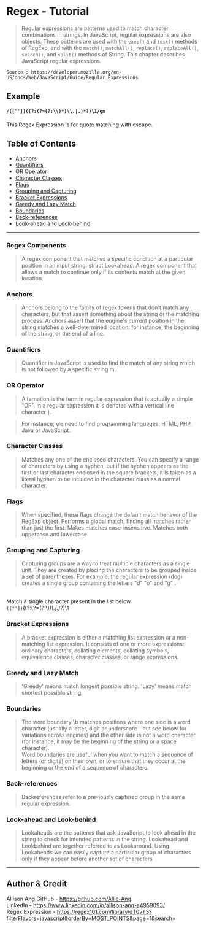 # Regex - Tutorial

> Regular expressions are patterns used to match character combinations in strings. In JavaScript, regular expressions are also objects. These patterns are used with the `exec()` and `test()` methods of RegExp, and with the `match()`, `matchAll()`, `replace()`, `replaceAll()`, `search()`, and `split()` methods of String. This chapter describes JavaScript regular expressions.

    Source : https://developer.mozilla.org/en-US/docs/Web/JavaScript/Guide/Regular_Expressions

## Example

#### `/(["'])((?:(?=(?:\\)*)\\.|.)*?)\1/gm`

This Regex Expression is for quote matching with escape.

## Table of Contents

- [Anchors](#anchors)
- [Quantifiers](#quantifiers)
- [OR Operator](#or-operator)
- [Character Classes](#character-classes)
- [Flags](#flags)
- [Grouping and Capturing](#grouping-and-capturing)
- [Bracket Expressions](#bracket-expressions)
- [Greedy and Lazy Match](#greedy-and-lazy-match)
- [Boundaries](#boundaries)
- [Back-references](#back-references)
- [Look-ahead and Look-behind](#look-ahead-and-look-behind)

---

### **Regex Components**

> A regex component that matches a specific condition at a particular position in an input string. struct Lookahead. A regex component that allows a match to continue only if its contents match at the given location.

### **Anchors**

> Anchors belong to the family of regex tokens that don't match any characters, but that assert something about the string or the matching process. Anchors assert that the engine's current position in the string matches a well-determined location: for instance, the beginning of the string, or the end of a line.

### **Quantifiers**

> Quantifier in JavaScript is used to find the match of any string which is not followed by a specific string m.

### **OR Operator**

> Alternation is the term in regular expression that is actually a simple “OR”. In a regular expression it is denoted with a vertical line character `|`.

> For instance, we need to find programming languages: HTML, PHP, Java or JavaScript.

### **Character Classes**

> Matches any one of the enclosed characters. You can specify a range of characters by using a hyphen, but if the hyphen appears as the first or last character enclosed in the square brackets, it is taken as a literal hyphen to be included in the character class as a normal character.

### **Flags**

> When specified, these flags change the default match behavor of the RegExp object. Performs a global match, finding all matches rather than just the first. Makes matches case-insensitive. Matches both uppercase and lowercase.

### **Grouping and Capturing**

> Capturing groups are a way to treat multiple characters as a single unit. They are created by placing the characters to be grouped inside a set of parentheses. For example, the regular expression (dog) creates a single group containing the letters "d" "o" and "g" .

<br>Match a single character present in the list below</br>
`(["'])`((?:(?=(?:\\)_)\\.|.)_?)\1

### **Bracket Expressions**

> A bracket expression is either a matching list expression or a non-matching list expression. It consists of one or more expressions: ordinary characters, collating elements, collating symbols, equivalence classes, character classes, or range expressions.

### **Greedy and Lazy Match**

> 'Greedy' means match longest possible string. 'Lazy' means match shortest possible string

### **Boundaries**

> The word boundary \b matches positions where one side is a word character (usually a letter, digit or underscore—but see below for variations across engines) and the other side is not a word character (for instance, it may be the beginning of the string or a space character).<br>
> Word boundaries are useful when you want to match a sequence of letters (or digits) on their own, or to ensure that they occur at the beginning or the end of a sequence of characters.</br>

### **Back-references**

> Backreferences refer to a previously captured group in the same regular expression.

### **Look-ahead and Look-behind**

> Lookaheads are the patterns that ask JavaScript to look ahead in the string to check for intended patterns in the string. Lookahead and Lookbehind are together referred to as Lookaround. Using Lookaheads we can easily capture a particular group of characters only if they appear before another set of characters

---

## Author & Credit

Allison Ang
GitHub - https://github.com/Allie-Ang <br>
LinkedIn - https://www.linkedin.com/in/allison-ang-a4959093/ </br>
Regex Expression - https://regex101.com/library/dT0vT3?filterFlavors=javascript&orderBy=MOST_POINTS&page=1&search= </br>

